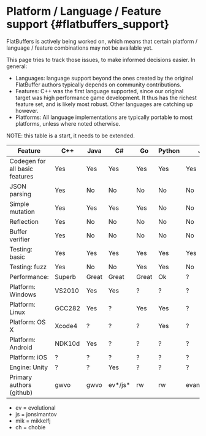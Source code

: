 Platform / Language / Feature support    {#flatbuffers_support}
=====================================

FlatBuffers is actively being worked on, which means that certain platform /
language / feature combinations may not be available yet.

This page tries to track those issues, to make informed decisions easier.
In general:

  * Languages: language support beyond the ones created by the original
    FlatBuffer authors typically depends on community contributions.
  * Features: C++ was the first language supported, since our original
    target was high performance game development. It thus has the richest
    feature set, and is likely most robust. Other languages are catching up
    however.
  * Platforms: All language implementations are typically portable to most
    platforms, unless where noted otherwise.

NOTE: this table is a start, it needs to be extended.

Feature                        | C++    | Java   | C#     | Go     | Python | JS        | C        | PHP | Ruby
------------------------------ | ------ | ------ | ------ | ------ | ------ | --------- | ------  | --- | ----
Codegen for all basic features | Yes    | Yes    | Yes    | Yes    | Yes    | Yes       | Yes     | WiP | WiP
JSON parsing                   | Yes    | No     | No     | No     | No     | No        | Yes     | No  | No
Simple mutation                | Yes    | Yes    | Yes    | Yes     | No     | No        | No      | No  | No
Reflection                     | Yes    | No     | No     | No     | No     | No        | Basic   | No  | No
Buffer verifier                | Yes    | No     | No     | No     | No     | No        | Yes     | No  | No
Testing: basic                 | Yes    | Yes    | Yes    | Yes    | Yes    | Yes       | Yes     | ?   | ?
Testing: fuzz                  | Yes    | No     | No     | Yes    | Yes    | No        | No      | ?   | ?
Performance:                   | Superb | Great  | Great  | Great  | Ok     | ?         | Superb  | ?   | ?
Platform: Windows              | VS2010 | Yes    | Yes    | ?      | ?      | ?         | VS2010  | ?   | ?
Platform: Linux                | GCC282 | Yes    | ?      | Yes    | Yes    | ?         | Yes     | ?   | ?
Platform: OS X                 | Xcode4 | ?      | ?      | ?      | Yes    | ?         | Yes     | ?   | ?
Platform: Android              | NDK10d | Yes    | ?      | ?      | ?      | ?         | ?       | ?   | ?
Platform: iOS                  | ?      | ?      | ?      | ?      | ?      | ?         | ?       | ?   | ?
Engine: Unity                  | ?      | ?      | Yes    | ?      | ?      | ?         | ?       | ?   | ?
Primary authors (github)       | gwvo   | gwvo   | ev*/js*| rw     | rw     | evanw/ev* | mik*    | ch* | rw

  * ev = evolutional
  * js = jonsimantov
  * mik = mikkelfj
  * ch = chobie

<br>
